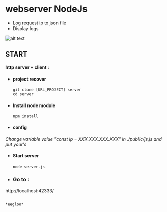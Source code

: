 # webserver NodeJs 
- Log request ip to json file
- Display logs

![alt text](https://github.com/Roiseuxquentin/webserverNode/blob/master/readmeIMG.png)

 ## START
 #### http server + client :
- #### project recover 
    ```
    git clone [URL_PROJECT] server
    cd server
    ```
- #### Install node module 
    ```
    npm install 
    ```
- #### config

*Change variable value "const ip = XXX.XXX.XXX.XXX" in ./public/js.js and put your's*

- #### Start server
    ``` 
    node server.js 
    ```

- ### Go to :
http://localhost:42333/

                                                                             *eegloo*
